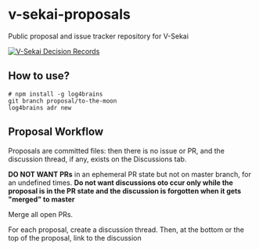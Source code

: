 # v-sekai-proposals
Public proposal and issue tracker repository for V-Sekai

[![V-Sekai Decision Records](https://V-Sekai.github.io/v-sekai-proposals/log4brains/badge.svg)](https://V-Sekai.github.io/v-sekai-proposals/log4brains/)

## How to use?

```
# npm install -g log4brains
git branch proposal/to-the-moon
log4brains adr new
```

## Proposal Workflow

Proposals are committed files: then there is no issue or PR, and the discussion thread, if any, exists on the Discussions tab.

**DO NOT WANT PRs** in an ephemeral PR state but not on master branch, for an undefined times. **Do not want discussions oto ccur only while the proposal is in the PR state and the discussion is forgotten when it gets "merged" to master**

Merge all open PRs.

For each proposal, create a discussion thread. Then, at the bottom or the top of the proposal, link to the discussion
